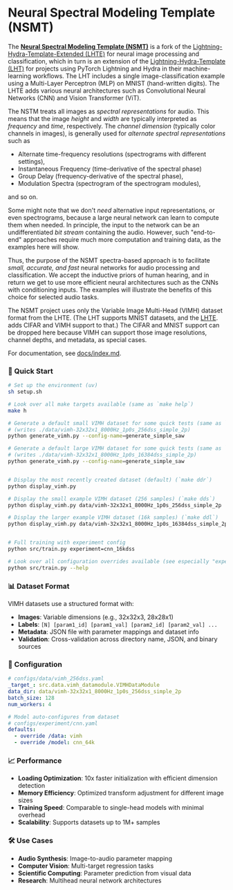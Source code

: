 # Neural Spectral Modeling Template (NSMT)

The [**Neural Spectral Modeling Template
(NSMT)**](https://github.com/josmithiii/neural-spectral-modeling-template.git)
is a fork of the [Lightning-Hydra-Template-Extended
(LHTE)](https://github.com/josmithiii/lightning-hydra-template-extended.git)
for neural image processing and classification, which in turn is an
extension of the [Lightning-Hydra-Template
(LHT)](https://github.com/ashleve/lightning-hydra-template) for
projects using PyTorch Lightning and Hydra in their machine-learning
workflows. The LHT includes a single image-classification example
using a Multi-Layer Perceptron (MLP) on MNIST (hand-written digits).
The LHTE adds various neural architectures such as Convolutional
Neural Networks (CNN) and Vision Transformer (ViT).

The NSTM treats all images as _spectral representations_ for audio.
This means that the image _height_ and _width_ are typically
interpreted as _frequency_ and _time_, respectively.  The _channel
dimension_ (typically color channels in images), is generally used for
_alternate spectral representations_ such as

* Alternate time-frequency resolutions (spectrograms with different settings),
* Instantaneous Frequency (time-derivative of the spectral phase)
* Group Delay (frequency-derivative of the spectral phase), 
* Modulation Spectra (spectrogram of the spectrogram modules), 

and so on.

Some might note that we don't _need_ alternative input
representations, or even spectrograms, because a large neural network
can learn to compute them when needed.  In principle, the input to the
network can be an undifferentiated _bit stream_ containing the audio.
However, such "end-to-end" approaches require much more computation
and training data, as the examples here will show.

Thus, the purpose of the NSMT spectra-based approach is to facilitate
_small, accurate, and fast_ neural networks for audio processing and
classification.  We accept the inductive priors of human hearing, and
in return we get to use more efficient neural architectures such as
the CNNs with conditioning inputs.  The examples will illustrate the
benefits of this choice for selected audio tasks.

The NSMT project uses only the Variable Image Multi-Head (VIMH)
dataset format from the LHTE.  (The LHT supports MNIST datasets, and
the
[LHTE](https://github.com/josmithiii/lightning-hydra-template-extended.git).
adds CIFAR and VIMH support to that.)  The CIFAR and MNIST support can
be dropped here because VIMH can support those image resolutions,
channel depths, and metadata, as special cases.

For documentation, see [docs/index.md](docs/index.md).

### 🚀 Quick Start

```bash
# Set up the environment (uv)
sh setup.sh

# Look over all make targets available (same as `make help`)
make h

# Generate a default small VIMH dataset for some quick tests (same as `make sds`)
# (writes ./data/vimh-32x32x1_8000Hz_1p0s_256dss_simple_2p)
python generate_vimh.py --config-name=generate_simple_saw

# Generate a default large VIMH dataset for some quick tests (same as `make sdl`)
# (writes ./data/vimh-32x32x1_8000Hz_1p0s_16384dss_simple_2p)
python generate_vimh.py --config-name=generate_simple_saw


# Display the most recently created dataset (default) (`make ddr`)
python display_vimh.py

# Display the small example VIMH dataset (256 samples) (`make dds`)
python display_vimh.py data/vimh-32x32x1_8000Hz_1p0s_256dss_simple_2p

# Display the larger example VIMH dataset (16k samples) (`make ddl`)
python display_vimh.py data/vimh-32x32x1_8000Hz_1p0s_16384dss_simple_2p


# Full training with experiment config
python src/train.py experiment=cnn_16kdss

# Look over all configuration overrides available (see especially "experiment: ...")
python src/train.py --help

```

### 📊 Dataset Format

VIMH datasets use a structured format with:
- **Images**: Variable dimensions (e.g., 32x32x3, 28x28x1)
- **Labels**: `[N] [param1_id] [param1_val] [param2_id] [param2_val] ...`
- **Metadata**: JSON file with parameter mappings and dataset info
- **Validation**: Cross-validation across directory name, JSON, and binary sources

### 🔧 Configuration

```yaml
# configs/data/vimh_256dss.yaml
_target_: src.data.vimh_datamodule.VIMHDataModule
data_dir: data/vimh-32x32x1_8000Hz_1p0s_256dss_simple_2p
batch_size: 128
num_workers: 4

# Model auto-configures from dataset
# configs/experiment/cnn.yaml
defaults:
  - override /data: vimh
  - override /model: cnn_64k
```

### 📈 Performance

- **Loading Optimization**: 10x faster initialization with efficient dimension detection
- **Memory Efficiency**: Optimized transform adjustment for different image sizes
- **Training Speed**: Comparable to single-head models with minimal overhead
- **Scalability**: Supports datasets up to 1M+ samples

### 🛠️ Use Cases

- **Audio Synthesis**: Image-to-audio parameter mapping
- **Computer Vision**: Multi-target regression tasks
- **Scientific Computing**: Parameter prediction from visual data
- **Research**: Multihead neural network architectures
